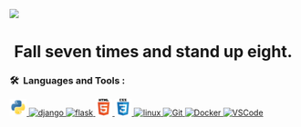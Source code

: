 <p align="left" style="padding-bottom:0; margin-bottom:0;">
    <img src="https://readme-typing-svg.herokuapp.com/?lines=Python+Backend+Developer+Kostiantyn+Liapkalo&font=Fira%20Code&center=true&width=380&height=50">
</p>
<!-- 
<h1 align="center">Hi there! 👋</h1> -->
<h1 align="center">Fall seven times and stand up eight.</h1>

### 🛠 &nbsp;Languages and Tools :
<p align="left"> 
<a href="https://www.python.org" target="_blank" rel="noreferrer"> <img src="https://raw.githubusercontent.com/devicons/devicon/master/icons/python/python-original.svg" alt="python" width="30" height="30"/> </a>
<a href="https://www.djangoproject.com" target="_blank" rel="noreferrer"> <img src="https://upload.wikimedia.org/wikipedia/commons/7/75/Django_logo.svg" alt="django" width="90" height="30"/> </a> 
<a href="https://flask.palletsprojects.com/en/2.2.x/" target="_blank" rel="noreferrer"> <img src="https://i0.wp.com/www.jumpingrivers.com/blog/python-api-deployment-rstudio-flask/flask.png?w=400&ssl=1" alt="flask" width="50" height="30"/> </a> 
<a href="https://www.w3.org/html/" target="_blank" rel="noreferrer"> <img src="https://raw.githubusercontent.com/devicons/devicon/master/icons/html5/html5-original-wordmark.svg" alt="html5" width="30" height="30"/> </a> 
<a href="https://www.w3schools.com/css/" target="_blank" rel="noreferrer"> <img src="https://raw.githubusercontent.com/devicons/devicon/master/icons/css3/css3-original-wordmark.svg" alt="css3" width="30" height="30"/> </a>
<a href="https://en.wikipedia.org/wiki/Ubuntu" target="_blank" rel="noreferrer"> <img src="https://cdn.jsdelivr.net/gh/devicons/devicon/icons/linux/linux-original.svg" alt="linux" width="30" height="30"/> </a>
<a href="https://en.wikipedia.org/wiki/Git" target="_blank" rel="noreferrer"> <img src="https://cdn.jsdelivr.net/gh/devicons/devicon/icons/git/git-original.svg" alt="Git" width="30" height="30"/> </a>
<a href="https://www.docker.com" target="_blank" rel="noreferrer"> <img src="https://cdn.jsdelivr.net/gh/devicons/devicon/icons/docker/docker-original.svg" alt="Docker" width="30" height="30"/> </a>
<a href="https://en.wikipedia.org/wiki/Visual_Studio_Code" target="_blank" rel="noreferrer"> <img src="https://cdn.jsdelivr.net/gh/devicons/devicon/icons/vscode/vscode-original.svg" alt="VSCode" width="30" height="30"/> </a>




<!-- <a href="https://en.wikipedia.org/wiki/PHP" target="_blank" rel="noreferrer"> <img src="https://en.wikipedia.org/wiki/PHP#/media/File:PHP-logo.svg" alt="PHP" width="30" height="30"/> </a>

<a href="https://devdocs.magento.com" target="_blank" rel="noreferrer"> <img src="https://ru.wikipedia.org/wiki/Adobe#/media/%D0%A4%D0%B0%D0%B9%D0%BB:Adobe_Corporate_logo.svg" alt="magento" width="30" height="30"/> </a>

<a href="https://en.wikipedia.org/wiki/WordPress" target="_blank" rel="noreferrer"> <img src="https://en.wikipedia.org/wiki/WordPress#/media/File:WordPress_logo.svg" alt="WordPress" width="30" height="30"/> </a> -->





<!--
**Kostiantyn-Liapkalo/Kostiantyn-Liapkalo** is a ✨ _special_ ✨ repository because its `README.md` (this file) appears on your GitHub profile.

Here are some ideas to get you started:

- 🔭 I’m currently working on ...
- 🌱 I’m currently learning ...
- 👯 I’m looking to collaborate on ...
- 🤔 I’m looking for help with ...
- 💬 Ask me about ...
- 📫 How to reach me: ...
- 😄 Pronouns: ...
- ⚡ Fun fact: ...
-->
